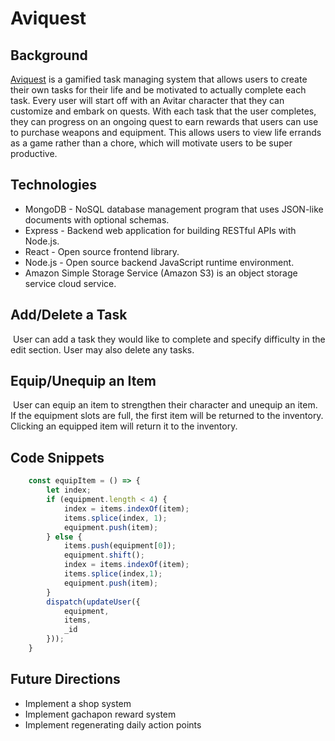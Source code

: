 # Aviquest

## Background
<a href='https://aviquest.herokuapp.com' alt=''>Aviquest</a> is a gamified task managing system that allows users to create their own tasks for their life and be motivated to actually complete each task. Every user will start off with an Avitar character that they can customize and embark on quests. With each task that the user completes, they can progress on an ongoing quest to earn rewards that users can use to purchase weapons and equipment. This allows users to view life errands as a game rather than a chore, which will motivate users to be super productive.

## Technologies

- MongoDB - NoSQL database management program that uses JSON-like documents with optional schemas.
- Express - Backend web application for building RESTful APIs with Node.js.
- React - Open source frontend library.
- Node.js - Open source backend JavaScript runtime environment.
- Amazon Simple Storage Service (Amazon S3) is an object storage service cloud service.

## Add/Delete a Task
<img src="https://github.com/whilekofman/aviquest/blob/main/frontend/src/assets/images/add_delete_task.gif" alt="" />
User can add a task they would like to complete and specify difficulty in the edit section.  User may also delete any tasks. 

## Equip/Unequip an Item
<img src="https://github.com/whilekofman/aviquest/blob/main/frontend/src/assets/images/equiping.gif" alt="" />
User can equip an item to strengthen their character and unequip an item.  If the equipment slots are full, the first item will be returned to the inventory. Clicking an equipped item will return it to the inventory.

## Code Snippets

```javascript
    const equipItem = () => {
        let index;
        if (equipment.length < 4) {
            index = items.indexOf(item);
            items.splice(index, 1);
            equipment.push(item);
        } else {
            items.push(equipment[0]);
            equipment.shift();
            index = items.indexOf(item);
            items.splice(index,1);
            equipment.push(item);
        }
        dispatch(updateUser({
            equipment,
            items,
            _id
        }));
    }
```

## Future Directions
- Implement a shop system
- Implement gachapon reward system
- Implement regenerating daily action points
